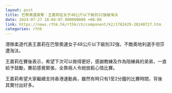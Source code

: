 ```yaml
---
layout: post
title: 巴黎奧運直擊｜王嘉莉在女子48公斤以下級別32強被淘汰
date: 2024-07-27 18:04:07.000000000 +08:00
link: https://news.rthk.hk/rthk/ch/component/k2/1763429-20240727.htm
categories: rthk
---
```


港隊柔道代表王嘉莉在巴黎奧運女子48公斤以下級別32強，不敵奧地利選手坦莎遭淘汰。

王嘉莉在賽後表示，希望下次可以做得更好，感謝教練及作為陪練員的弟弟，一直給予鼓勵，賽前感覺緊張，全靠兩人令她放鬆心情比賽。

王嘉莉希望大家繼續支持香港運動員，雖然有時只有1至2分鐘的比賽時間，背後其實付出好多。

